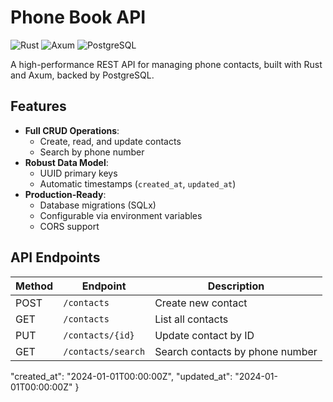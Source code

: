 # Phone Book API

![Rust](https://img.shields.io/badge/Rust-1.75+-black?logo=rust)
![Axum](https://img.shields.io/badge/Axum-0.7-blue)
![PostgreSQL](https://img.shields.io/badge/PostgreSQL-15+-blue?logo=postgresql)

A high-performance REST API for managing phone contacts, built with Rust and Axum, backed by PostgreSQL.

## Features

- **Full CRUD Operations**:
  - Create, read, and update contacts
  - Search by phone number
- **Robust Data Model**:
  - UUID primary keys
  - Automatic timestamps (`created_at`, `updated_at`)
- **Production-Ready**:
  - Database migrations (SQLx)
  - Configurable via environment variables
  - CORS support

## API Endpoints

| Method | Endpoint                | Description                          |
|--------|-------------------------|--------------------------------------|
| POST   | `/contacts`             | Create new contact                   |
| GET    | `/contacts`             | List all contacts                    |
| PUT    | `/contacts/{id}`        | Update contact by ID                 |
| GET    | `/contacts/search`      | Search contacts by phone number      |


  "created_at": "2024-01-01T00:00:00Z",
  "updated_at": "2024-01-01T00:00:00Z"
}
